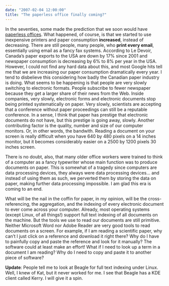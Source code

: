 ```yaml
---
date: "2007-02-04 12:00:00"
title: "The paperless office finally coming?"
---
```




In the seventies, some made the prediction that we soon would have [paperless offices](https://en.wikipedia.org/wiki/Paperless_office). What happened, of course, is that we started to use inexpensive printers and paper consumption __increased__, instead of decreasing. There are still people, many people, who __print every email__, essentially using email as a fancy fax systems. According to Le Devoir, Canada&rsquo;s paper exports to the USA are down by 17% since 2001 and newspaper consumption is decreasing by 6% to 8% per year in the USA. However, I could not find any hard data about this, and most Google hits tell me that we are increasing our paper consumption dramatically every year. I tend to disbelieve this considering how badly the Canadian paper industry is doing.
What seems to be happening is that people are very slowly switching to electronic formats. People subscribe to fewer newspaper because they get a larger share of their news from the Web. Inside companies, very slowly, electronic forms and electronic documents stop being printed systematically on paper. Very slowly, scientists are accepting that a conference without paper proceedings can still be a reputable conference. In a sense, I think that paper has prestige that electronic documents do not have, but this prestige is going away, slowly.
Another contributing factor is the quality, number and size of our computer monitors. Or, in other words, the bandwith. Reading a document on your screen is really difficult when you have 640 by 480 pixels on a 14 inches monitor, but it becomes considerably easier on a 2500 by 1200 pixels 30 inches screen.

There is no doubt, also, that many older office workers were trained to think of a computer as a fancy typewriter whose main function was to produce documents on paper. This is somewhat of a tragedy since computers are data processing devices, they always were data processing devices&hellip; and instead of using them as such, we perverted them by storing the data on paper, making further data processing impossible. I am glad this era is coming to an end.

What will be the nail in the coffin for paper, in my opinion, will be the cross-referencing, the aggregation, and the indexing of every electronic document to ever come across your computer. Already, most operating systems (except Linux, of all things!) support full text indexing of all documents on the machine. But the tools we use to read our documents are still primitive. Neither Microsoft Word nor Adobe Reader are very good tools to read documents on a screen. For example, if I am reading a scientific paper, why can&rsquo;t I just click on a reference and download it right there? Why do I have to painfully copy and paste the reference and look for it manually? The software could at least make an effort! What if I need to look up a term in a document I am reading? Why do I need to copy and paste it to another piece of software?

__Update__: People tell me to look at Beagle for full text indexing under Linux. Well, I knew of Kat, but it never worked for me. I see that Beagle has a KDE client called Kerry. I will give it a spin.


